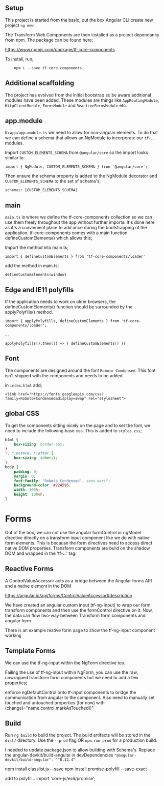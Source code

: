 
## Setup

This project is started from the basic, out the box Angular CLI create new project `ng new`

The Transform Web Components are then installed as a project dependancy from npm. The package can be found here;

https://www.npmjs.com/package/tf-core-components

To install, run;

```
	npm i --save tf-core-components
```

## Additional scaffolding

The project has evolved from the initial bootstrap so be aware additional modules have been added. These modules are things like `AppRoutingModule`, `HttpClientModule`, `FormsModule` and `ReactiveFormsModule` etc.

## app.module

In `app/app.module.ts` we need to allow for non-angular elements. To do that we can define a schema that allows an NgModule to incorporate our `tf-`... modules.

Import `CUSTOM_ELEMENTS_SCHEMA` from `@angular/core` so the import looks similar to:

`import { NgModule, CUSTOM_ELEMENTS_SCHEMA } from '@angular/core';`

Then ensure the schema property is added to the NgModule decorator and `CUSTOM_ELEMENTS_SCHEMA` to the set of schema's;

`schemas: [CUSTOM_ELEMENTS_SCHEMA]`


## main

`main.ts` is where we define the tf-core-components collection so we can use them freely throughout the app without further imports. It's done here as it's a convienient place to add once during the bootstrapping of the application. tf-core-components comes with a main function defineCustomElements() which allows this;

Import the method into main.ts;

`import { defineCustomElements } from 'tf-core-components/loader'`

add the method in main.ts;

`defineCustomElements(window)`

## Edge and IE11 polyfills

If the application needs to work on older browsers, the defineCustomElements() function should be surrounded by the applyPolyfills() method.

`import { applyPolyfills, defineCustomElements } from 'tf-core-components/loader';`

...

`applyPolyfills().then(() => {
  defineCustomElements()
})`

## Font

The components are designed around the font `Roboto Condensed`. This font isn't shipped with the components and needs to be added.

in `index.html` add;

`<link href="https://fonts.googleapis.com/css?family=Roboto+Condensed&display=swap" rel="stylesheet">`


## global CSS

To get the components sitting nicely on the page and to set the font, we need to include the following base css. This is added to `styles.css`;

```css
html {
	box-sizing: border-box;
}
*, *:before, *:after {
	box-sizing: inherit;
}
body {
	padding: 0;
	margin: 0;
	font-family: 'Roboto Condensed', sans-serif;
	background-color: #224595;
	width: 100%;
	height: 100vh;
}
```
# Forms

Out of the box, we can not use the angular formControl or ngModel directive directly on a transform input component like we do with native form elements. This is because the form directives need to access direct native DOM properties. Transform components are build on the shadow DOM and wrapped in the 'tf-...' tag.

 
## Reactive Forms

A ControlValueAccessor acts as a bridge between the Angular forms API and a native element in the DOM

https://angular.io/api/forms/ControlValueAccessor#description

We have created an angular custom input (tf-ng-input) to wrap our form transform components and then use the formControl directive on it. Now, the data can flow two-way between Transform form components and angular form

There is an example reative form page to show the tf-ng-input component working


## Template Forms

We can use the tf-ng-input within the NgForm directive too.

Failing the use of tf-ng-input within NgForm, you can use the raw, unwrapped transform form components but we need to add a few properties;

enforce ngDefaultControl onto tf-input components to bridge the communication from angular to the component. Also need to manually set touched and untouched properties (for now) with (change)="name.control.markAsTouched()"

## Build

Run `ng build` to build the project. The build artifacts will be stored in the `dist/` directory. Use the `--prod` flag OR `npm run prod` for a production build.

I needed to update package.json to allow building with Schema's. Replace the angular-devkit/build-angular in devDependencies
`"@angular-devkit/build-angular": "^0.12.4"`








npm install classlist.js --save
npm install promise-polyfill --save-exact

add to polyfil...
import 'core-js/es6/promise';